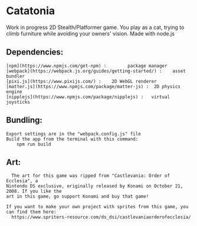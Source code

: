 # Catatonia
 
Work in progress 2D Stealth/Platformer game. You play as a cat, trying to climb furniture while avoiding your owners' vision. Made with node.js

  ## Dependencies:
    [npm](https://www.npmjs.com/get-npm) :        package manager
    [webpack](https://webpack.js.org/guides/getting-started/) :    asset bundler
    [pixi.js](https://www.pixijs.com/) :    2D WebGL renderer
    [matter.js](https://www.npmjs.com/package/matter-js) :  2D physics engine 
    [nipplejs](https://www.npmjs.com/package/nipplejs) :   virtual joysticks

  ## Bundling:
    Export settings are in the "webpack.config.js" file
    Build the app from the terminal with this command:
        npm run build

  ## Art:
      The art for this game was ripped from "Castlevania: Order of Ecclesia", a 
    Nintendo DS exclusive, originally released by Konami on October 21, 2008. If you like the
    art in this game, go support Konami and buy that game! 

    If you want to make your own project with sprites from this game, you can find them here:
      https://www.spriters-resource.com/ds_dsi/castlevaniaorderofecclesia/
